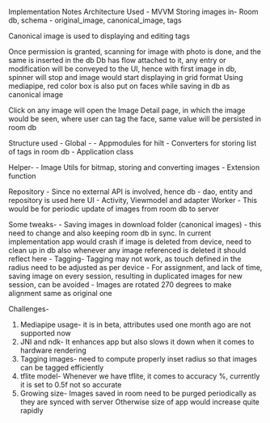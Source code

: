 Implementation Notes
Architecture Used - MVVM
Storing images in- Room db, schema - original_image, canonical_image, tags

Canonical image is used to displaying and editing tags

Once permission is granted, scanning for image with photo is done, and the same is inserted in the db
Db has flow attached to it, any entry or modification will be conveyed to the UI, hence with first image in db, 
spinner will stop and image would start displaying in grid format
Using mediapipe, red color box is also put on faces while saving in db as canonical image

Click on any image will open the Image Detail page, in which the image would be seen, where user can tag the face,
same value will be persisted in room db

Structure used -
Global -
    - Appmodules for hilt
    - Converters for storing list of tags in room db
    - Application class

Helper-
    - Image Utils for bitmap, storing and converting images
    - Extension function

Repository
    - Since no external API is involved, hence db - dao, entity and repository is used here
UI
    - Activity, Viewmodel and adapter
Worker
    - <Not implemented> This would be for periodic update of images from room db to server


Some tweaks-
    - Saving images in download folder (canonical images) - this need to change and also keeping 
    room db in sync. In current implementation app would crash if image is deleted from device, need
    to clean up in db also whenever any image referenced is deleted it should reflect here
    - Tagging- Tagging may not work, as touch defined in the radius need to be adjusted as per device
    - For assignment, and lack of time, saving image on every session, resulting in duplicated images 
    for new session, can be avoided
    - Images are rotated 270 degrees to make alignment same as original one
    

Challenges-
1. Mediapipe usage- it is in beta, attributes used one month ago are not supported now
2. JNI and ndk- It enhances app but also slows it down when it comes to hardware rendering
3. Tagging images- need to compute properly inset radius so that images can be tagged efficiently
4. tflite model- Whenever we have tflite, it comes to accuracy %, currently it is set to 0.5f not so accurate
5. Growing size- Images saved in room need to be purged periodically as they are synced with server
   Otherwise size of app would increase quite rapidly